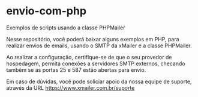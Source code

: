 # envio-com-php
Exemplos de scripts usando a classe PHPMailer

Nesse repositório, você poderá baixar alguns exemplos em PHP, para realizar envios de emails, usando o SMTP da xMailer e a classe PHPMailer.

Ao realizar a configuração, certifique-se de que o seu provedor de hospedagem, permita conexões a servidores SMTP externos, checando também se as portas 25 e 587 estão abertas para envio.

Em caso de dúvidas, você pode soliciar apoio da nossa equipe de suporte, através da URL
https://www.xmailer.com.br/suporte
